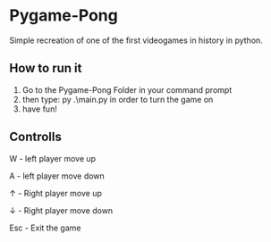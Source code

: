 # Pygame-Pong

Simple recreation of one of the first videogames in history in python.

## How to run it

1. Go to the Pygame-Pong Folder in your command prompt
2. then type: py .\main.py in order to turn the game on
3. have fun!

## Controlls
W - left player move up

A - left player move down

↑ - Right player move up

↓ - Right player move down

Esc - Exit the game
